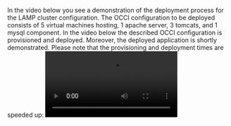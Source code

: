 In the video below you see a demonstration of the deployment process for the LAMP cluster configuration.
The OCCI configuration to be deployed consists of 5 virtual machines hosting, 1 apache server, 3 tomcats, and 1 mysql component.
In the video below the described OCCI configuration is provisioned and deployed. Moreover, the deployed application is shortly demonstrated.
Please note that the provisioning and deployment times are speeded up:
![Lamp Cluster](LAMP-Stack-Deployment.mp4)

